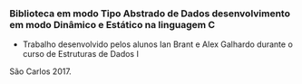 ### Biblioteca em modo Tipo Abstrado de Dados desenvolvimento em modo Dinâmico e Estático na linguagem C

 - Trabalho desenvolvido pelos alunos Ian Brant e Alex Galhardo durante o curso de Estruturas de Dados I
 
 São Carlos 2017.
